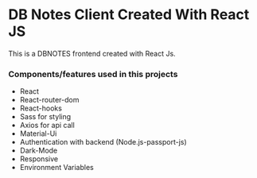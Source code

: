 # DB Notes Client Created With React JS

This is a DBNOTES frontend created with React Js.

### Components/features used in this projects

- React
- React-router-dom
- React-hooks
- Sass for styling
- Axios for api call
- Material-Ui
- Authentication with backend (Node.js-passport-js)
- Dark-Mode
- Responsive
- Environment Variables
